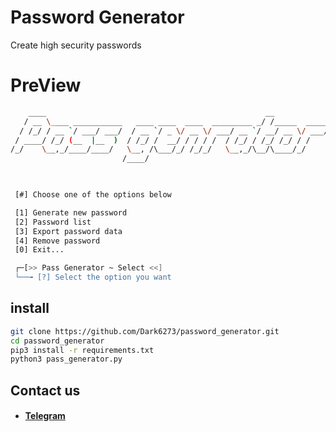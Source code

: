 # Password Generator

Create high security passwords


# PreView
```sh                     
    ____                                                 __            
   / __ \____ ___________   ____ ____  ____  _________ _/ /_____  _____
  / /_/ / __ `/ ___/ ___/  / __ `/ _ \/ __ \/ ___/ __ `/ __/ __ \/ ___/
 / ____/ /_/ (__  |__  )  / /_/ /  __/ / / / /  / /_/ / /_/ /_/ / /    
/_/    \__,_/____/____/   \__, /\___/_/ /_/_/   \__,_/\__/\____/_/     
                         /____/                                        


          
 [#] Choose one of the options below

 [1] Generate new password
 [2] Password list
 [3] Export password data
 [4] Remove password
 [0] Exit...

 ┌─[>> Pass Generator ~ Select <<]
 └──╼ [?] Select the option you want    

```



## install
```sh
git clone https://github.com/Dark6273/password_generator.git
cd password_generator
pip3 install -r requirements.txt
python3 pass_generator.py
```

## Contact us
* #### [Telegram](https://t.me/HzZz_Mahdi_zZzH)
